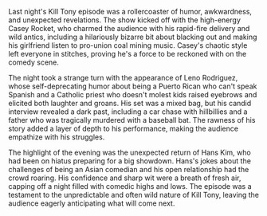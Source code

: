 Last night's Kill Tony episode was a rollercoaster of humor, awkwardness, and unexpected revelations. The show kicked off with the high-energy Casey Rocket, who charmed the audience with his rapid-fire delivery and wild antics, including a hilariously bizarre bit about blacking out and making his girlfriend listen to pro-union coal mining music. Casey's chaotic style left everyone in stitches, proving he's a force to be reckoned with on the comedy scene.

The night took a strange turn with the appearance of Leno Rodriguez, whose self-deprecating humor about being a Puerto Rican who can't speak Spanish and a Catholic priest who doesn't molest kids raised eyebrows and elicited both laughter and groans. His set was a mixed bag, but his candid interview revealed a dark past, including a car chase with hillbillies and a father who was tragically murdered with a baseball bat. The rawness of his story added a layer of depth to his performance, making the audience empathize with his struggles.

The highlight of the evening was the unexpected return of Hans Kim, who had been on hiatus preparing for a big showdown. Hans's jokes about the challenges of being an Asian comedian and his open relationship had the crowd roaring. His confidence and sharp wit were a breath of fresh air, capping off a night filled with comedic highs and lows. The episode was a testament to the unpredictable and often wild nature of Kill Tony, leaving the audience eagerly anticipating what will come next.